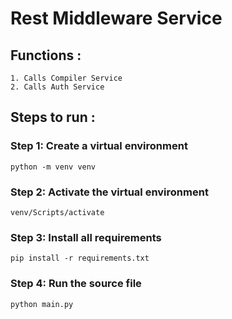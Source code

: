 # Rest Middleware  Service 


## Functions :
    1. Calls Compiler Service
    2. Calls Auth Service


## Steps to run :
### Step 1: Create a virtual environment
```shell
python -m venv venv
```
### Step 2: Activate the virtual environment
```shell
venv/Scripts/activate
```

### Step 3: Install all requirements
```shell
pip install -r requirements.txt
```
    
    
### Step 4: Run the source file
```shell
python main.py
```
    
